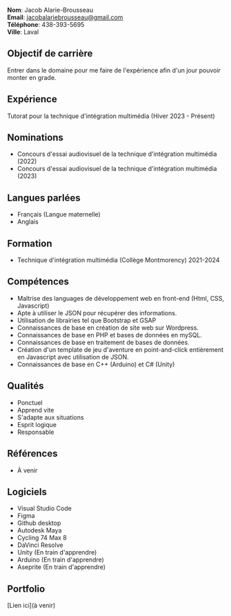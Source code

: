 **Nom**: Jacob Alarie-Brousseau <br>
**Email**: jacobalariebrousseau@gmail.com <br>
**Téléphone**: 438-393-5695 <br>
**Ville**: Laval

## Objectif de carrière

Entrer dans le domaine pour me faire de l'expérience afin d'un jour pouvoir monter en grade.

## Expérience

Tutorat pour la technique d'intégration multimédia (Hiver 2023 - Présent)

## Nominations

- Concours d'essai audiovisuel de la technique d'intégration multimédia (2022)
- Concours d'essai audiovisuel de la technique d'intégration multimédia (2023)

## Langues parlées
- Français (Langue maternelle)
- Anglais

## Formation

- Technique d'intégration multimédia (Collège Montmorency) 2021-2024

## Compétences

- Maîtrise des languages de développement web en front-end (Html, CSS, Javascript)
- Apte à utiliser le JSON pour récupérer des informations.
- Utilisation de librairies tel que Bootstrap et GSAP
- Connaissances de base en création de site web sur Wordpress.
- Connaissances de base en PHP et bases de données en mySQL.
- Connaissances de base en traitement de bases de données.
- Création d'un template de jeu d'aventure en point-and-click entièrement en Javascript avec utilisation de JSON.
- Connaissances de base en C++ (Arduino) et C# (Unity)

## Qualités

- Ponctuel
- Apprend vite
- S'adapte aux situations
- Esprit logique
- Responsable

## Références

- À venir

## Logiciels

- Visual Studio Code
- Figma
- Github desktop
- Autodesk Maya
- Cycling 74 Max 8
- DaVinci Resolve
- Unity (En train d'apprendre)
- Arduino (En train d'apprendre)
- Aseprite (En train d'apprendre)

## Portfolio

[Lien ici](à venir)



